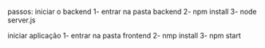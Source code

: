 passos:
iniciar o backend
1- entrar na pasta backend
2- npm install
3- node server.js

iniciar aplicação
1- entrar na pasta frontend
2- nmp install
3- npm start